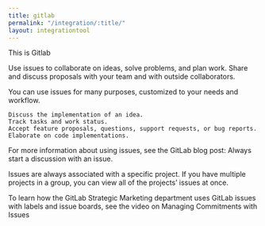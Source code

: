 ```yaml
---
title: gitlab
permalink: "/integration/:title/"
layout: integrationtool
---
```


This is Gitlab

Use issues to collaborate on ideas, solve problems, and plan work. Share and discuss proposals with your team and with outside collaborators.

You can use issues for many purposes, customized to your needs and workflow.

    Discuss the implementation of an idea.
    Track tasks and work status.
    Accept feature proposals, questions, support requests, or bug reports.
    Elaborate on code implementations.

For more information about using issues, see the GitLab blog post: Always start a discussion with an issue.

Issues are always associated with a specific project. If you have multiple projects in a group, you can view all of the projects’ issues at once.

To learn how the GitLab Strategic Marketing department uses GitLab issues with labels and issue boards, see the video on Managing Commitments with Issues

